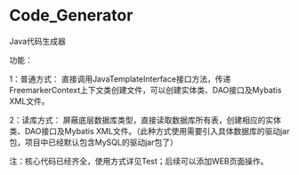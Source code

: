 # Code_Generator

Java代码生成器

功能：

1：普通方式：
  直接调用JavaTemplateInterface接口方法，传递FreemarkerContext上下文类创建文件，可以创建实体类、DAO接口及Mybatis XML文件。
  
2：读库方式：
  屏蔽底层数据库类型，直接读取数据库所有表，创建相应的实体类、DAO接口及Mybatis XML文件。（此种方式使用需要引入具体数据库的驱动jar包，项目中已经默认包含MySQL的驱动jar包了）

注：核心代码已经齐全，使用方式详见Test；后续可以添加WEB页面操作。

